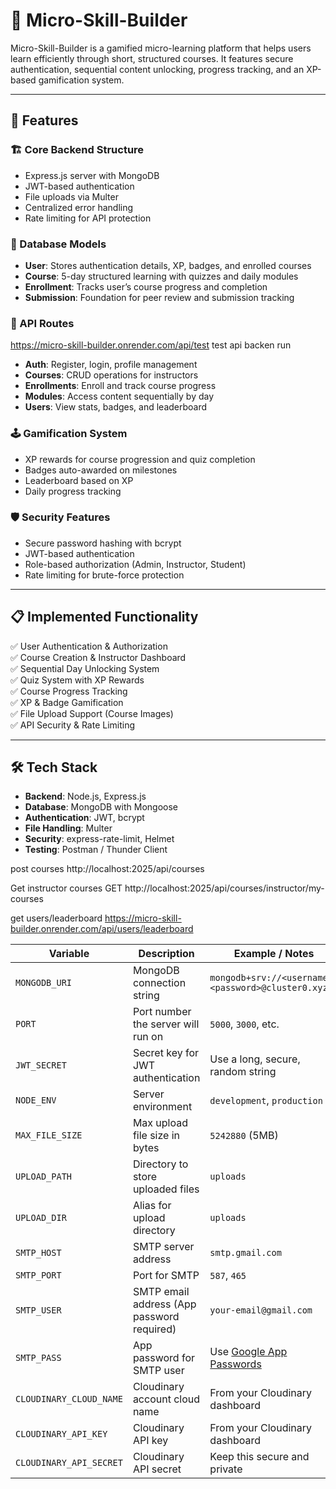 # 🧠 Micro-Skill-Builder

Micro-Skill-Builder is a gamified micro-learning platform that helps users learn efficiently through short, structured courses. It features secure authentication, sequential content unlocking, progress tracking, and an XP-based gamification system.

---

## 🚀 Features

### 🏗️ Core Backend Structure
- Express.js server with MongoDB
- JWT-based authentication
- File uploads via Multer
- Centralized error handling
- Rate limiting for API protection

### 🧱 Database Models
- **User**: Stores authentication details, XP, badges, and enrolled courses
- **Course**: 5-day structured learning with quizzes and daily modules
- **Enrollment**: Tracks user’s course progress and completion
- **Submission**: Foundation for peer review and submission tracking

### 📡 API Routes
  https://micro-skill-builder.onrender.com/api/test test api backen run
- **Auth**: Register, login, profile management
- **Courses**: CRUD operations for instructors
- **Enrollments**: Enroll and track course progress
- **Modules**: Access content sequentially by day
- **Users**: View stats, badges, and leaderboard

### 🕹️ Gamification System
- XP rewards for course progression and quiz completion
- Badges auto-awarded on milestones
- Leaderboard based on XP
- Daily progress tracking

### 🛡️ Security Features
- Secure password hashing with bcrypt
- JWT-based authentication
- Role-based authorization (Admin, Instructor, Student)
- Rate limiting for brute-force protection

---

## 📋 Implemented Functionality
✅ User Authentication & Authorization  
✅ Course Creation & Instructor Dashboard  
✅ Sequential Day Unlocking System  
✅ Quiz System with XP Rewards  
✅ Course Progress Tracking  
✅ XP & Badge Gamification  
✅ File Upload Support (Course Images)  
✅ API Security & Rate Limiting  

---

## 🛠️ Tech Stack

- **Backend**: Node.js, Express.js
- **Database**: MongoDB with Mongoose
- **Authentication**: JWT, bcrypt
- **File Handling**: Multer
- **Security**: express-rate-limit, Helmet
- **Testing**: Postman / Thunder Client


post  courses  http://localhost:2025/api/courses

Get instructor courses GET http://localhost:2025/api/courses/instructor/my-courses

get users/leaderboard  https://micro-skill-builder.onrender.com/api/users/leaderboard







| Variable                | Description                                | Example / Notes                                                       |
| ----------------------- | ------------------------------------------ | --------------------------------------------------------------------- |
| `MONGODB_URI`           | MongoDB connection string                  | `mongodb+srv://<username>:<password>@cluster0.xyz`                    |
| `PORT`                  | Port number the server will run on         | `5000`, `3000`, etc.                                                  |
| `JWT_SECRET`            | Secret key for JWT authentication          | Use a long, secure, random string                                     |
| `NODE_ENV`              | Server environment                         | `development`, `production`                                           |
| `MAX_FILE_SIZE`         | Max upload file size in bytes              | `5242880` (5MB)                                                       |
| `UPLOAD_PATH`           | Directory to store uploaded files          | `uploads`                                                             |
| `UPLOAD_DIR`            | Alias for upload directory                 | `uploads`                                                             |
| `SMTP_HOST`             | SMTP server address                        | `smtp.gmail.com`                                                      |
| `SMTP_PORT`             | Port for SMTP                              | `587`, `465`                                                          |
| `SMTP_USER`             | SMTP email address (App password required) | `your-email@gmail.com`                                                |
| `SMTP_PASS`             | App password for SMTP user                 | Use [Google App Passwords](https://myaccount.google.com/apppasswords) |
| `CLOUDINARY_CLOUD_NAME` | Cloudinary account cloud name              | From your Cloudinary dashboard                                        |
| `CLOUDINARY_API_KEY`    | Cloudinary API key                         | From your Cloudinary dashboard                                        |
| `CLOUDINARY_API_SECRET` | Cloudinary API secret                      | Keep this secure and private                                          |
